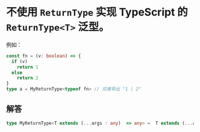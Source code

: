 # 不使用 `ReturnType` 实现 TypeScript 的 `ReturnType<T>` 泛型。

例如：

```ts
const fn = (v: boolean) => {
  if (v)
    return 1
  else
    return 2
}
type a = MyReturnType<typeof fn> // 应推导出 "1 | 2"
```

## 解答
```ts
type MyReturnType<T extends (...args : any)  => any> =  T extends (...args : any) => infer R ? R : any;
```